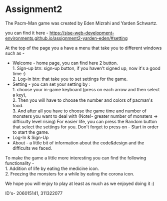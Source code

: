 # Assignment2

The Pacm-Man game was created by Eden Mizrahi and Yarden Schwartz.	

you can find it here - https://sise-web-development-environments.github.io/assignment2-yarden-eden/#setting

At the top of the page you a have a menu that take you to different windows such as -
* Welcome - home page, you can find here 2 button. 
<br>1. Sign-up btn: sign-up button, if you haven't signed up, now it's a good time :) 
<br>2. Log-in btn: that take you to set settings for the game.
* Setting - you can set your setting by : 
<br>1. choose your in-game keyboard (press on each arrow and then select a key),
<br>2. Then you will have to choose the number and colors of pacman's food. 
<br>3. And after all you have to choose the game time and number of monsters you want to deal with (Note!- greater number of monsters -> difficulty level rising)
For easier life, you can press the Random button that select the settings for you.
Don't forget to press on - Start in order to start the game.
* Log-In & Sign-Up 
* About - a little bit of information about the code&design and the difficults we faced.

To make the game a little more interesting you can find the following functionality -
<br>1. Addition of life by eating the medicine icon.
<br>2. Freezing the monsters for a while by eating the corona icon.

We hope you will enjoy to play at least as much as we enjoyed doing it :)

ID's- 206015141, 311322077
 
